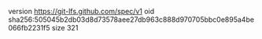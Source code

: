 version https://git-lfs.github.com/spec/v1
oid sha256:505045b2db03d8d73578aee27db963c888d970705bbc0e895a4be066fb2231f5
size 321
